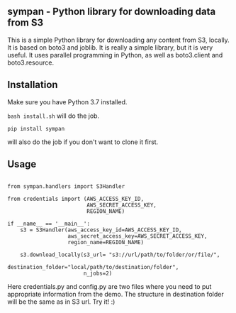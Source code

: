 ## sympan - Python library for downloading data from S3

This is a simple Python library for downloading any content from S3, locally.
It is based on boto3 and joblib. It is really a simple library,
but it is very useful. It uses parallel programming in Python,
as well as boto3.client and boto3.resource. 

## Installation
Make sure you have Python 3.7 installed.

```bash install.sh``` will do the job.

```
pip install sympan

```

will also do the job if you don't want to clone it first.



## Usage


```

from sympan.handlers import S3Handler

from credentials import (AWS_ACCESS_KEY_ID,
                         AWS_SECRET_ACCESS_KEY,
                         REGION_NAME)

if __name__ == '__main__':
    s3 = S3Handler(aws_access_key_id=AWS_ACCESS_KEY_ID,
                   aws_secret_access_key=AWS_SECRET_ACCESS_KEY,
                   region_name=REGION_NAME)

    s3.download_locally(s3_url= "s3://url/path/to/folder/or/file/",
                        destination_folder="local/path/to/destination/folder",
                        n_jobs=2)
```
Here credentials.py and config.py are two files where you 
need to put appropriate information from the demo. The structure in 
destination folder will be the same as in S3 url. Try it! :) 